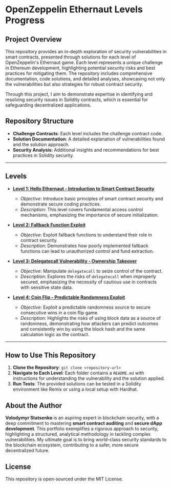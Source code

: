 # OpenZeppelin Ethernaut Levels Progress

## Project Overview
This repository provides an in-depth exploration of security vulnerabilities in smart contracts, presented through solutions for each level of OpenZeppelin's Ethernaut game. Each level represents a unique challenge in Ethereum development, highlighting potential security risks and best practices for mitigating them. The repository includes comprehensive documentation, code solutions, and detailed analyses, showcasing not only the vulnerabilities but also strategies for robust contract security.

Through this project, I aim to demonstrate expertise in identifying and resolving security issues in Solidity contracts, which is essential for safeguarding decentralized applications.

## Repository Structure
- **Challenge Contracts**: Each level includes the challenge contract code.
- **Solution Documentation**: A detailed explanation of vulnerabilities found and the solution approach.
- **Security Analysis**: Additional insights and recommendations for best practices in Solidity security.

---

## Levels
- **[Level 1: Hello Ethernaut - Introduction to Smart Contract Security](./Level-1)**
  - *Objective*: Introduce basic principles of smart contract security and demonstrate secure coding practices.
  - *Description*: This level covers fundamental access control mechanisms, emphasizing the importance of secure initialization.

- **[Level 2: Fallback Function Exploit](./Level-2)**
  - *Objective*: Exploit fallback functions to understand their role in contract security.
  - *Description*: Demonstrates how poorly implemented fallback functions can lead to unauthorized control and fund extraction.

- **[Level 3: Delegatecall Vulnerability - Ownership Takeover](./Level-3)**
  - *Objective*: Manipulate `delegatecall` to seize control of the contract.
  - *Description*: Explores the risks of `delegatecall` when improperly secured, emphasizing the necessity of cautious use in contracts with sensitive state data.

- **[Level 4: Coin Flip - Predictable Randomness Exploit](https://github.com/VolodymyrStetsenko/OpenZeppelin-Ethernaut-Levels-Progress/tree/207e98f5aed70277f0d48cb36feffd6142fca79e/Level-4_CoinFlip)**
  - *Objective*: Exploit a predictable randomness source to secure consecutive wins in a coin flip game.
  - *Description*: Highlights the risks of using block data as a source of randomness, demonstrating how attackers can predict outcomes and consistently win by using the block hash and the same calculation logic as the contract.
---

## How to Use This Repository
1. **Clone the Repository**: `git clone <repository-url>`
2. **Navigate to Each Level**: Each folder contains a `README.md` with instructions for understanding the vulnerability and the solution applied.
3. **Run Tests**: The provided solutions can be tested in a Solidity environment like Remix or using a local setup with Hardhat.

## About the Author
**Volodymyr Statsenko** is an aspiring expert in blockchain security, with a deep commitment to mastering **smart contract auditing** and **secure dApp development**. This portfolio exemplifies a rigorous approach to security, highlighting a structured, analytical methodology in tackling complex vulnerabilities. My ultimate goal is to bring world-class security standards to the blockchain ecosystem, contributing to a safer, more secure decentralized future.

## License
This repository is open-sourced under the MIT License.
